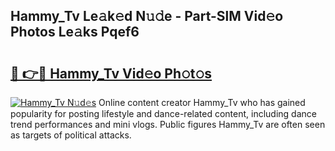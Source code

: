 ## Hammy_Tv Le𝚊k𝚎d N𝚞𝚍e - Part-SlM Vid𝚎o Photos Le𝚊ks Pqef6

# <h2><a href="http://fbc0eq.evod.top/?m=Hammy_Tv">🔗 👉🔴 Hammy_Tv Vid𝚎o Ph𝚘t𝚘s</a></h2>

[![Hammy_Tv N𝚞d𝚎s](https://i.imgur.com/8V9OHl7.gif)](http://fbc0eq.evod.top/?m=Hammy_Tv)
Online content creator Hammy_Tv who has gained popularity for posting lifestyle and dance-related content, including dance trend performances and mini vlogs. Public figures Hammy_Tv are often seen as targets of political attacks. 
